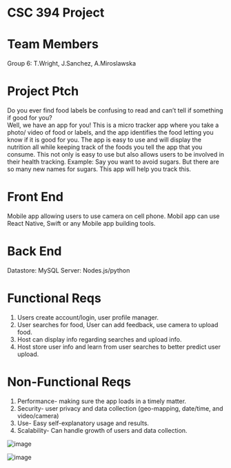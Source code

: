 # CSC 394 Project
# Team Members
Group 6: T.Wright, J.Sanchez, A.Miroslawska
# Project Ptch
Do you ever find food labels be confusing to read and can’t tell if something if good for you?  
Well, we have an app for you! 
This is a micro tracker app where you take a photo/ video of food or labels, and the app identifies the food letting you know if it is good for you. The app is easy to use and will display the nutrition all while keeping track of the foods you tell the app that you consume.  This not only is easy to use but also allows users to be involved in their health tracking. 
Example: 
Say you want to avoid sugars. But there are so many new names for sugars. This app will help you track this. 

# Front End
Mobile app allowing users to use camera on cell phone.
Mobil app can use React Native, Swift or any Mobile app building tools. 

# Back End 
Datastore: MySQL 
Server: Nodes.js/python  

# Functional Reqs
1. Users create account/login, user profile manager. 
2. User searches for food, User can add feedback, use camera to upload food.
3. Host can display info regarding searches and upload info. 
4. Host store user info and learn from user searches to better predict user upload.  

# Non-Functional Reqs
1. Performance- making sure the app loads in a timely matter. 
2. Security- user privacy and data collection (geo-mapping, date/time, and video/camera) 
3. Use- Easy self-explanatory usage and results. 
4. Scalability- Can handle growth of users and data collection.

![image](https://github.com/user-attachments/assets/13b5f71f-f3bd-4906-98b2-6ffcb6c40a70)

![image](https://github.com/user-attachments/assets/44bd2350-f682-406f-85fa-2aff4eab71df)

